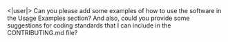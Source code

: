 </s>
<|user|>
Can you please add some examples of how to use the software in the Usage Examples section? And also, could you provide some suggestions for coding standards that I can include in the CONTRIBUTING.md file?